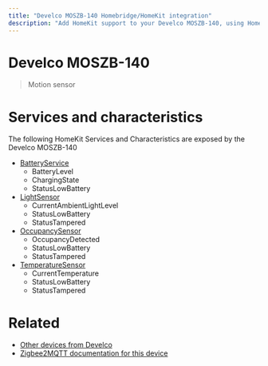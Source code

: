 ```yaml
---
title: "Develco MOSZB-140 Homebridge/HomeKit integration"
description: "Add HomeKit support to your Develco MOSZB-140, using Homebridge, Zigbee2MQTT and homebridge-z2m."
---
```

<!---
This file has been GENERATED using src/docgen/docgen.ts
DO NOT EDIT THIS FILE MANUALLY!
-->
# Develco MOSZB-140
> Motion sensor


# Services and characteristics
The following HomeKit Services and Characteristics are exposed by
the Develco MOSZB-140

* [BatteryService](../../battery.md)
  * BatteryLevel
  * ChargingState
  * StatusLowBattery
* [LightSensor](../../sensors.md)
  * CurrentAmbientLightLevel
  * StatusLowBattery
  * StatusTampered
* [OccupancySensor](../../sensors.md)
  * OccupancyDetected
  * StatusLowBattery
  * StatusTampered
* [TemperatureSensor](../../sensors.md)
  * CurrentTemperature
  * StatusLowBattery
  * StatusTampered


# Related
* [Other devices from Develco](../index.md#develco)
* [Zigbee2MQTT documentation for this device](https://www.zigbee2mqtt.io/devices/MOSZB-140.html)